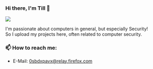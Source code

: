 ### Hi there, I'm Till 👋

<img src="https://github-readme-stats.vercel.app/api?username=tillstud&show_icons=true&theme=nightowl&hide_border=true" />


I'm passionate about computers in general, but especially Security!\
So I upload my projects here, often related to computer security.

### 📫 How to reach me:
  - E-Mail: 0sbdxpavx@relay.firefox.com


<!--
- 👯 I’m looking to collaborate on ...
- 🤔 I’m looking for help with ...
- 💬 Ask me about ...
- ⚡ Fun fact: ... 
-->


